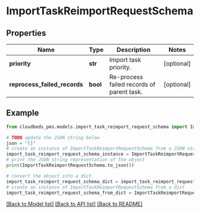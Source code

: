 # ImportTaskReimportRequestSchema


## Properties

Name | Type | Description | Notes
------------ | ------------- | ------------- | -------------
**priority** | **str** | Import task priority. | [optional] 
**reprocess_failed_records** | **bool** | Re-process failed records of parent task. | [optional] 

## Example

```python
from cloudbeds_pms.models.import_task_reimport_request_schema import ImportTaskReimportRequestSchema

# TODO update the JSON string below
json = "{}"
# create an instance of ImportTaskReimportRequestSchema from a JSON string
import_task_reimport_request_schema_instance = ImportTaskReimportRequestSchema.from_json(json)
# print the JSON string representation of the object
print(ImportTaskReimportRequestSchema.to_json())

# convert the object into a dict
import_task_reimport_request_schema_dict = import_task_reimport_request_schema_instance.to_dict()
# create an instance of ImportTaskReimportRequestSchema from a dict
import_task_reimport_request_schema_from_dict = ImportTaskReimportRequestSchema.from_dict(import_task_reimport_request_schema_dict)
```
[[Back to Model list]](../README.md#documentation-for-models) [[Back to API list]](../README.md#documentation-for-api-endpoints) [[Back to README]](../README.md)


